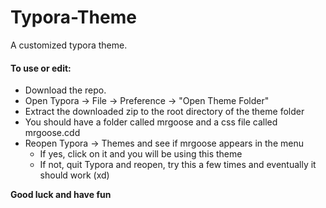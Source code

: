 # Typora-Theme
A customized typora theme.

#### To use or edit:
- Download the repo.
- Open Typora -> File -> Preference -> "Open Theme Folder" 
- Extract the downloaded zip to the root directory of the theme folder
- You should have a folder called mrgoose and a css file called mrgoose.cdd
- Reopen Typora -> Themes and see if mrgoose appears in the menu
  - If yes, click on it and you will be using this theme
  - If not, quit Typora and reopen, try this a few times and eventually it should work (xd)
  
**Good luck and have fun**

